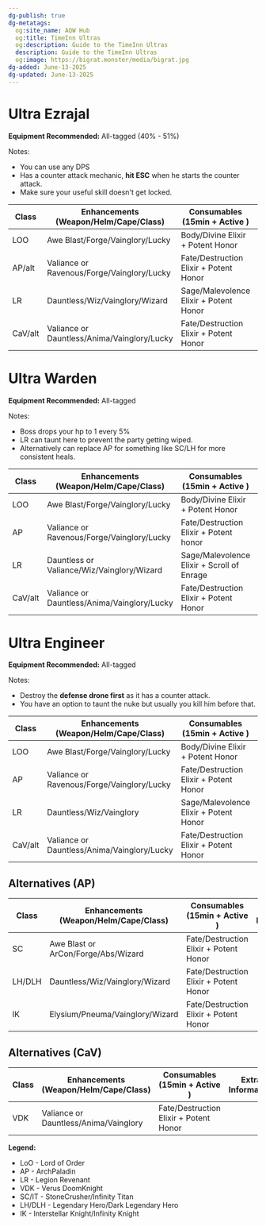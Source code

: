 ```yaml
---
dg-publish: true
dg-metatags:
  og:site_name: AQW Hub
  og:title: TimeInn Ultras
  og:description: Guide to the TimeInn Ultras
  description: Guide to the TimeInn Ultras
  og:image: https://bigrat.monster/media/bigrat.jpg
dg-added: June-13-2025
dg-updated: June-13-2025
---
```


# Ultra Ezrajal

**Equipment Recommended:** All-tagged (40% - 51%)

Notes:

* You can use any DPS
* Has a counter attack mechanic, **hit ESC** when he starts the counter attack.
* Make sure your useful skill doesn't get locked.

| Class       | Enhancements (Weapon/Helm/Cape/Class)       | Consumables (15min + Active )          | Extra Information |
| ----------- | ------------------------------------------- | -------------------------------------- | ----------------- |
| LOO         | Awe Blast/Forge/Vainglory/Lucky             | Body/Divine Elixir + Potent Honor      |                   |
| AP/alt      | Valiance or Ravenous/Forge/Vainglory/Lucky  | Fate/Destruction Elixir + Potent Honor |                   |
| LR          | Dauntless/Wiz/Vainglory/Wizard              | Sage/Malevolence Elixir + Potent Honor |                   |
| CaV/alt     | Valiance or Dauntless/Anima/Vainglory/Lucky | Fate/Destruction Elixir + Potent Honor |                   |

# Ultra Warden

**Equipment Recommended:** All-tagged

Notes:

* Boss drops your hp to 1 every 5%
* LR can taunt here to prevent the party getting wiped.
* Alternatively can replace AP for something like SC/LH for more consistent heals.

| Class       | Enhancements (Weapon/Helm/Cape/Class)       | Consumables (15min + Active )              | Extra Information |
| ----------- | ------------------------------------------- | ------------------------------------------ | ----------------- |
| LOO         | Awe Blast/Forge/Vainglory/Lucky             | Body/Divine Elixir + Potent Honor          |                   |
| AP          | Valiance or Ravenous/Forge/Vainglory/Lucky  | Fate/Destruction Elixir + Potent honor     |                   |
| LR          | Dauntless or Valiance/Wiz/Vainglory/Wizard  | Sage/Malevolence Elixir + Scroll of Enrage | Spam taunt        |
| CaV/alt     | Valiance or Dauntless/Anima/Vainglory/Lucky | Fate/Destruction Elixir + Potent Honor     |                   |

# Ultra Engineer

**Equipment Recommended:** All-tagged

Notes:

* Destroy the **defense drone first** as it has a counter attack.
* You have an option to taunt the nuke but usually you kill him before that.

| Class       | Enhancements (Weapon/Helm/Cape/Class)       | Consumables (15min + Active )          | Extra Information |
| ----------- | ------------------------------------------- | -------------------------------------- | ----------------- |
| LOO         | Awe Blast/Forge/Vainglory/Lucky             | Body/Divine Elixir + Potent Honor      |                   |
| AP          | Valiance or Ravenous/Forge/Vainglory/Lucky  | Fate/Destruction Elixir + Potent Honor |                   |
| LR          | Dauntless/Wiz/Vainglory                     | Sage/Malevolence Elixir + Potent Honor |                   |
| CaV/alt     | Valiance or Dauntless/Anima/Vainglory/Lucky | Fate/Destruction Elixir + Potent Honor |                   |

## Alternatives (AP)

| Class       | Enhancements (Weapon/Helm/Cape/Class) | Consumables (15min + Active )              | Extra Information |
| ----------- | ------------------------------------- | ------------------------------------------ | ----------------- |
| SC          | Awe Blast or ArCon/Forge/Abs/Wizard   | Fate/Destruction Elixir + Potent Honor     |                   |
| LH/DLH      | Dauntless/Wiz/Vainglory/Wizard        | Fate/Destruction Elixir + Potent Honor     |                   |
| IK          | Elysium/Pneuma/Vainglory/Wizard       | Fate/Destruction Elixir + Potent Honor     |                   |

## Alternatives (CaV)

| Class       | Enhancements (Weapon/Helm/Cape/Class) | Consumables (15min + Active )              | Extra Information |
| ----------- | ------------------------------------- | ------------------------------------------ | ----------------- |
| VDK         | Valiance or Dauntless/Anima/Vainglory | Fate/Destruction Elixir + Potent Honor     |                   |

**Legend:**

* LoO - Lord of Order
* AP - ArchPaladin
* LR - Legion Revenant
* VDK - Verus DoomKnight
* SC/IT - StoneCrusher/Infinity Titan
* LH/DLH - Legendary Hero/Dark Legendary Hero
* IK - Interstellar Knight/Infinity Knight
